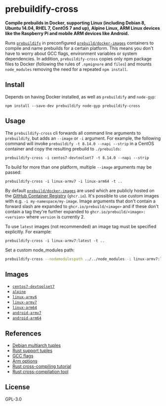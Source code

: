 # prebuildify-cross

**Compile prebuilds in Docker, supporting Linux (including Debian 8, Ubuntu 14.04, RHEL 7, CentOS 7 and up), Alpine Linux, ARM Linux devices like the Raspberry Pi and mobile ARM devices like Android.**

Runs [`prebuildify`](https://github.com/mafintosh/prebuildify) in preconfigured [`prebuild/docker-images`](https://github.com/prebuild/docker-images) containers to compile and name prebuilds for a certain platform. This means you don't have to worry about GCC flags, environment variables or system dependencies. In addition, `prebuildify-cross` copies only npm package files to Docker (following the rules of `.npmignore` and `files`) and mounts `node_modules` removing the need for a repeated `npm install`.

## Install

Depends on having Docker installed, as well as `prebuildify` and `node-gyp`:

```
npm install --save-dev prebuildify node-gyp prebuildify-cross
```

## Usage

The `prebuildify-cross` cli forwards all command line arguments to `prebuildify`, but adds an `--image` or `-i` argument. For example, the following command will invoke `prebuildify -t 8.14.0 --napi --strip` in a CentOS container and copy the resulting prebuild to `./prebuilds`:

```
prebuildify-cross -i centos7-devtoolset7 -t 8.14.0 --napi --strip
```

To build for more than one platform, multiple `--image` arguments may be passed:

```
prebuildify-cross -i linux-armv7 -i linux-arm64 -t ..
```

By default [`prebuild/docker-images`](https://github.com/prebuild/docker-images) are used which are publicly hosted on the [GitHub Container Registry](https://docs.github.com/en/packages/working-with-a-github-packages-registry/working-with-the-container-registry) (`ghcr.io`). It's possible to use custom images with e.g. `-i my-namespace/my-image`. Image arguments that don't contain a forward slash are expanded to `ghcr.io/prebuild/<image>` and if these don't contain a tag they're further expanded to `ghcr.io/prebuild/<image>:<version>` where `version` is currently 2.

To use `latest` images (not recommended) an image tag must be specified explicitly. For example:

```
prebuildify-cross -i linux-armv7:latest -t ..
```

Set a custom node_modules path:

```sh
prebuildify-cross --nodemodulespath ../../node_modules -i linux-armv7:latest -t 20.0.0 --strip
```

## Images

- [`centos7-devtoolset7`](https://github.com/prebuild/docker-images#centos7-devtoolset7)
- [`alpine`](https://github.com/prebuild/docker-images#alpine)
- [`linux-armv6`](https://github.com/prebuild/docker-images#linux-armv6)
- [`linux-armv7`](https://github.com/prebuild/docker-images#linux-armv7)
- [`linux-arm64`](https://github.com/prebuild/docker-images#linux-arm64)
- [`android-armv7`](https://github.com/prebuild/docker-images#android-armv7)
- [`android-arm64`](https://github.com/prebuild/docker-images#android-arm64)

## References

- [Debian multiarch tuples](https://wiki.debian.org/Multiarch/Tuples)
- [Rust support tuples](https://forge.rust-lang.org/platform-support.html)
- [GCC flags](https://stackoverflow.com/questions/16044020/gcc-and-linking-environment-variables-and-flags)
- [Arm options](https://gcc.gnu.org/onlinedocs/gcc/ARM-Options.html)
- [Rust cross-compiling tutorial](https://github.com/japaric/rust-cross)
- [Rust cross-compilation tool](https://github.com/rust-embedded/cross)

## License

GPL-3.0
